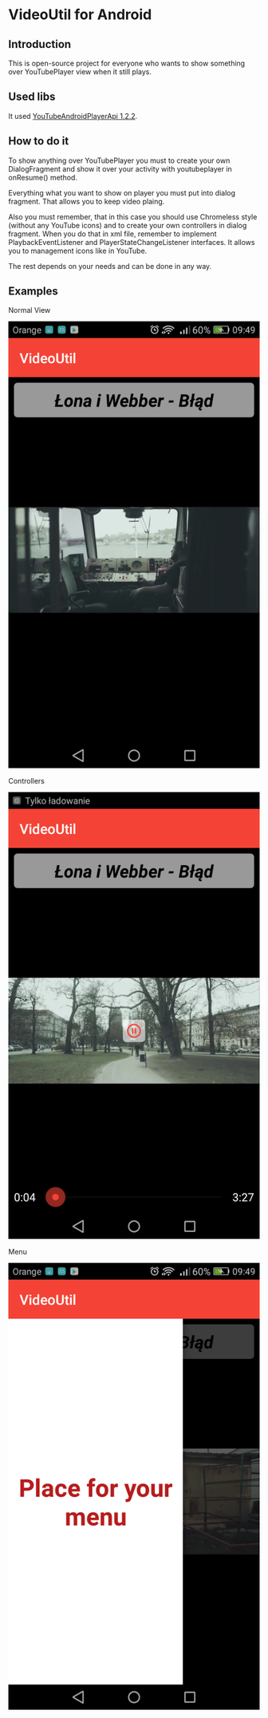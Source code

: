 # VideoUtil for Android

## Introduction

This is open-source project for everyone who wants to show something over YouTubePlayer view when it still plays.

## Used libs

It used [YouTubeAndroidPlayerApi 1.2.2](https://developers.google.com/youtube/android/player/).

## How to do it

To show anything over YouTubePlayer you must to create your own DialogFragment and show it over your activity with youtubeplayer in onResume() method.

Everything what you want to show on player you must put into dialog fragment. That allows you to keep video plaing.

Also you must remember, that in this case you should use Chromeless style (without any YouTube icons) and to create your own controllers in dialog fragment. When you do that in xml file, remember to implement PlaybackEventListener and PlayerStateChangeListener interfaces. It allows you to management icons like in YouTube.

The rest depends on your needs and can be done in any way.

## Examples

Normal View

![Normal View](screenshots/normal_view.png)

Controllers

![Controllers](screenshots/controllers.png)

Menu

![Menu](screenshots/menu.png)